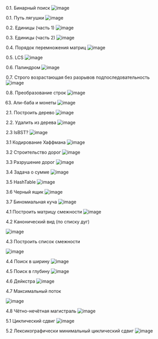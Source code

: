 0.1. Бинарный поиск
![image](https://github.com/user-attachments/assets/eafcbb46-ffe5-469c-a6bb-de7b0b637b5e)

0.1. Путь лягушки
![image](https://github.com/user-attachments/assets/a8932972-feb2-4f7c-95a8-81812d1851f0)

0.2. Единицы (часть 1)
![image](https://github.com/user-attachments/assets/5c26aa20-7468-4c24-ab2e-6d4c58f5c5fe)

0.3. Единицы (часть 2)
![image](https://github.com/user-attachments/assets/1e33570b-dbc2-4de4-9b39-308ba0448930)

0.4. Порядок перемножения матриц
![image](https://github.com/user-attachments/assets/4a8c6881-9671-4107-8063-ce62bfb15991)

0.5. LCS
![image](https://github.com/user-attachments/assets/8d88f1b9-7985-4357-82ff-b8274bfd31f3)

0.6. Палиндром
![image](https://github.com/user-attachments/assets/5cb02d5b-45b5-4d6e-839a-a7429edd52fe)

0.7. Строго возрастающая без разрывов подпоследовательность
![image](https://github.com/user-attachments/assets/d3fa6480-7b85-48bd-9842-fc2e82f7d6bf)

0.8. Преобразование строк
![image](https://github.com/user-attachments/assets/91a8d090-7c2d-4914-8c61-38102a5a2333)

63. Али-баба и монеты
![image](https://github.com/user-attachments/assets/c38a83f3-e890-4064-a79e-9b9173652eff)


2.1. Построить дерево
![image](https://github.com/user-attachments/assets/7589587b-3e3f-4894-8a38-f4e70470e505)

2.2. Удалить из дерева
![image](https://github.com/user-attachments/assets/75a9341d-40b6-44cb-85f3-beeaaa7c21af)

2.3 IsBST? 
![image](https://github.com/user-attachments/assets/320236e5-de3e-4fc0-8b86-da90107fe547)


3.1 Кодирование Хаффмана 
![image](https://github.com/user-attachments/assets/e9a250eb-e1d6-4bce-bad0-2d4d6984fab9)

3.2 Строительство дорог
![image](https://github.com/user-attachments/assets/e71db5b9-c334-4857-acc5-35dffb1f1e4a)

3.3 Разрушение дорог 
![image](https://github.com/user-attachments/assets/8aef0dbb-f46b-45da-865f-ffe572005f30)

3.4  Задача о сумме
![image](https://github.com/user-attachments/assets/638818fa-4457-42f0-8b1a-4e226affaf8d)

3.5 HashTable
![image](https://github.com/user-attachments/assets/26b54b14-85ed-4b19-b7eb-b2ca65636487)

3.6 Черный ящик
![image](https://github.com/user-attachments/assets/4bea891d-e97c-434a-8256-1b0cc457a2f8)

3.7 Биномиальная куча
![image](https://github.com/user-attachments/assets/996914b4-db18-46d8-a52e-d4fee151c57d)



4.1 Построить матрицу смежности
![image](https://github.com/user-attachments/assets/63cb103e-4c7b-47ee-88ea-7fa1d54c404c)

4.2  Канонический вид (по списку дуг)

![image](https://github.com/user-attachments/assets/68f16b06-38ba-475d-9aec-e914372cbc89)

4.3  Построить список смежности

![image](https://github.com/user-attachments/assets/e83eae00-cfe4-4d07-bf53-4b84bd3aef89)

4.4 Поиск в ширину
![image](https://github.com/user-attachments/assets/e3d17422-4e20-4dfe-9ede-7506fdf4888c)

4.5 Поиск в глубину
![image](https://github.com/user-attachments/assets/b91521dc-4c16-43ed-834b-869fd1038919)

4.6 Дейкстра
![image](https://github.com/user-attachments/assets/c441c627-022a-48d3-ab07-c6df7592b1c0)


4.7 Максимальный поток 

![image](https://github.com/user-attachments/assets/9c87b5d3-8bd5-413b-b5f9-6e2384076eec)

4.8 Чётно-нечётная магистраль
![image](https://github.com/user-attachments/assets/782dc91c-4eca-48b9-ad62-546f4e440519)


5.1 Циклический сдвиг
![image](https://github.com/user-attachments/assets/1a84a75f-c4f1-4b28-aa7f-0758968cc53e)

5.2 Лексикографически минимальный циклический сдвиг
![image](https://github.com/user-attachments/assets/28555e52-d648-44e7-ab05-a8eb4ea7d11f)








